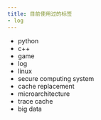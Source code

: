 ```yaml
---
title: 目前使用过的标签
- log
---
```


- python
- c++
- game
- log
- linux
- secure computing system
- cache replacement
- microarchitecture
- trace cache
- big data
